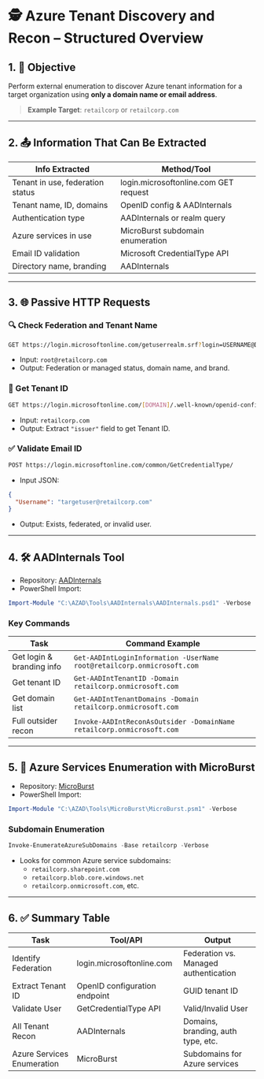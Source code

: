 
# 🕵️ Azure Tenant Discovery and Recon – Structured Overview

## 1. 🎯 Objective

Perform external enumeration to discover Azure tenant information for a target organization using **only a domain name or email address**.

> **Example Target**: `retailcorp` or `retailcorp.com`

---

## 2. 📤 Information That Can Be Extracted

| Info Extracted                                 | Method/Tool                             |
|------------------------------------------------|------------------------------------------|
| Tenant in use, federation status               | login.microsoftonline.com GET request    |
| Tenant name, ID, domains                       | OpenID config & AADInternals             |
| Authentication type                            | AADInternals or realm query              |
| Azure services in use                          | MicroBurst subdomain enumeration         |
| Email ID validation                            | Microsoft CredentialType API             |
| Directory name, branding                       | AADInternals                              |

---

## 3. 🌐 Passive HTTP Requests

### 🔍 Check Federation and Tenant Name

```bash
GET https://login.microsoftonline.com/getuserrealm.srf?login=USERNAME@DOMAIN&xml=1
```

- Input: `root@retailcorp.com`
- Output: Federation or managed status, domain name, and brand.

### 🔐 Get Tenant ID

```bash
GET https://login.microsoftonline.com/[DOMAIN]/.well-known/openid-configuration
```

- Input: `retailcorp.com`
- Output: Extract `"issuer"` field to get Tenant ID.

### ✅ Validate Email ID

```bash
POST https://login.microsoftonline.com/common/GetCredentialType/
```

- Input JSON:
```json
{
  "Username": "targetuser@retailcorp.com"
}
```

- Output: Exists, federated, or invalid user.

---

## 4. 🛠️ AADInternals Tool

- Repository: [AADInternals](https://github.com/Gerenios/AADInternals)
- PowerShell Import:

```powershell
Import-Module "C:\AZAD\Tools\AADInternals\AADInternals.psd1" -Verbose
```

### Key Commands

| Task                                      | Command Example                                                              |
|-------------------------------------------|------------------------------------------------------------------------------|
| Get login & branding info                 | `Get-AADIntLoginInformation -UserName root@retailcorp.onmicrosoft.com`      |
| Get tenant ID                             | `Get-AADIntTenantID -Domain retailcorp.onmicrosoft.com`                     |
| Get domain list                           | `Get-AADIntTenantDomains -Domain retailcorp.onmicrosoft.com`               |
| Full outsider recon                       | `Invoke-AADIntReconAsOutsider -DomainName retailcorp.onmicrosoft.com`       |

---

## 5. 🧰 Azure Services Enumeration with MicroBurst

- Repository: [MicroBurst](https://github.com/NetSPI/MicroBurst)
- PowerShell Import:

```powershell
Import-Module "C:\AZAD\Tools\MicroBurst\MicroBurst.psm1" -Verbose
```

### Subdomain Enumeration

```powershell
Invoke-EnumerateAzureSubDomains -Base retailcorp -Verbose
```

- Looks for common Azure service subdomains:
  - `retailcorp.sharepoint.com`
  - `retailcorp.blob.core.windows.net`
  - `retailcorp.onmicrosoft.com`, etc.

---

## 6. ✅ Summary Table

| Task                        | Tool/API                                 | Output                                 |
|-----------------------------|-------------------------------------------|----------------------------------------|
| Identify Federation         | login.microsoftonline.com                | Federation vs. Managed authentication |
| Extract Tenant ID           | OpenID configuration endpoint             | GUID tenant ID                         |
| Validate User               | GetCredentialType API                     | Valid/Invalid User                     |
| All Tenant Recon            | AADInternals                              | Domains, branding, auth type, etc.     |
| Azure Services Enumeration  | MicroBurst                                | Subdomains for Azure services          |

